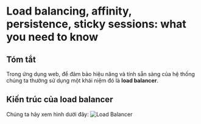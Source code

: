 # Load balancing, affinity, persistence, sticky sessions: what you need to know
## Tóm tắt
Trong ứng dụng web, để đảm bảo hiệu năng và tính sẵn sàng của hệ thống chúng ta thường sử dụng một khái niệm đó là **load balancer**.

## Kiến trúc của load balancer
Chúng ta hãy xem hình dưới đây:
![Load Balancer](https://cdn.haproxy.com/blog/wp-content/uploads/2011/09/reverse_proxy.png)

